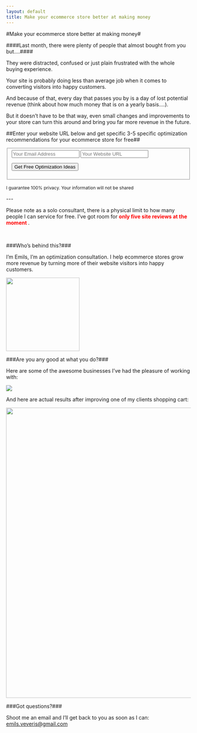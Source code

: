 ```yaml
---
layout: default
title: Make your ecommerce store better at making money
---
```


#Make your ecommerce store better at making money#

####Last month, there were plenty of people that almost bought from you but....####

They were distracted, confused or just plain frustrated with the whole buying experience.

Your site is probably doing less than average job when it comes to converting visitors into happy customers.

And because of that, every day that passes you by is a day of lost potential revenue (think about how much money that is on a yearly basis….).

But it doesn’t have to be that way, even small changes and improvements to your store can turn this around and bring you far more revenue in the future.


##Enter your website URL below and get specific 3-5 specific optimization recommendations for your ecommerce store for free##



<form action="http://formspree.io/emils.veveris@gmail.com" method="POST" class="pure-form">

<fieldset>

 <input name="email" type="email" placeholder="Your Email Address" required>

 <input name="url" type="text" placeholder="Your Website URL" required>

 <button type="submit" class="pure-button pure-button-primary"> Get Free Optimization Ideas </button>

<input name="_next" type="hidden" value="http://www.emilsw.com/thanks">
<input name="_subject" type="hidden" value="EW Free Application">

</fieldset>

<span style="font-size:12px;">I guarantee 100% privacy. Your information will not be shared</span>

</form>
---


Please note as a solo consultant, there is a physical limit to how many people I can service for free. I’ve got room for **<span style="color:red">only five site reviews at the moment </span>**.


<br>

###Who’s behind this?###

I’m Emils, I’m an optimization consultation. I help ecommerce stores grow more revenue by turning more of their website visitors into happy customers.

<img src="https://draftin.com:443/images/33354?token=C0BLjsOFJViKEg-NdPqgxb2sjMrwsurU_K5b44eeLdH_SX0kKzBj-HvmzJZJgTqohI-hhAM-l76hT9uG1gt5-_4" width="200"/>

###Are you any good at what you do?###

Here are some of the awesome businesses I’ve had the pleasure of working with:

<img src="https://draftin.com:443/images/33355?token=WLdITiLYwcLKF2D6L5zJXyJx8dT78rviNfJszp_togDvqM9EP9gn3dtUF2mU_Y_js6P7_fJRwxFfimyiMxmjEPY"/>

And here are actual results after improving one of my clients shopping cart:

<img src="https://draftin.com:443/images/33357?token=8CD7QsNr-XSHYd1_xyUYKA6xEcnXB4OO11zwSQaKkRmvMsLRTTYLZ-20FVVdUYNntc7APDJUaPMwEMm_rwCpu_4" width="790" />


###Got questions?###

Shoot me an email and I’ll get back to you as soon as I can: emils.veveris@gmail.com
